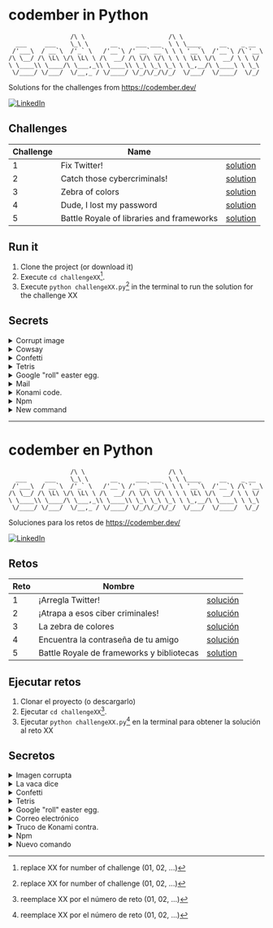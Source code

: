 # codember in Python
```
                 /\ \                       /\ \
  ___     ___    \_\ \      __     ___ ___  \ \ \____     __    _ __
 /'___\  / __`\  /'_` \   /'__`\ /' __` __`\ \ \ '__`\  /'__`\ /\`'__\
/\ \__/ /\ \L\ \/\ \L\ \ /\  __/ /\ \/\ \/\ \ \ \ \L\ \/\  __/ \ \ \/
\ \____\\ \____/\ \___,_\\ \____\\ \_\ \_\ \_\ \ \_,__/\ \____\ \ \_\
 \/____/ \/___/  \/__,_ / \/____/ \/_/\/_/\/_/  \/___/  \/____/  \/_/
```
Solutions for the challenges from https://codember.dev/

[![LinkedIn](https://img.shields.io/badge/linkedin-%230077B5.svg?style=for-the-badge&logo=linkedin&logoColor=white)](https://www.linkedin.com/in/andres-betancurt)


## Challenges

| Challenge     | Name                                      |                                          |
| ------------- | ----------------------------------------- | ---------------------------------------- |
| 1             | Fix Twitter!                              | [solution](./challenge01/challenge01.py) |
| 2             | Catch those cybercriminals!               | [solution](./challenge02/challenge02.py) |
| 3             | Zebra of colors                           | [solution](./challenge03/challenge03.py) |
| 4             | Dude, I lost my password                  | [solution](./challenge04/challenge04.py) |
| 5             | Battle Royale of libraries and frameworks | [solution](./challenge05/challenge05.py) |

## Run it
1. Clone the project (or download it)
2. Execute `cd challengeXX`[^1].
3. Execute `python challengeXX.py`[^1] in the terminal to run the solution for the challenge XX

## Secrets

<details>
    <summary>Corrupt image</summary>
    <code> $ say elonmusk </code>
</details>

<details>
    <summary>Cowsay</summary>
    <code> $ ping midu.dev </code>
</details>

<details>
    <summary>Confetti</summary>
    <code> $ confetti </code>
</details>

<details>
    <summary>Tetris</summary>
    <code> $ play tetris </code>
</details>

<details>
    <summary>Google "roll" easter egg.</summary>
    <code> $ do a barrel roll </code>
</details>

<details>
    <summary>Mail</summary>
    <code> $ submit t8vjh832948fcnal </code>
</details>

<details>
    <summary>Konami code.</summary>
    <p> Press up, up, down, down, left, right, left, right, B, A </p>
</details>

<details>
    <summary>Npm</summary>
    <code> $ submit bug </code>
</details>

<details>
    <summary>New command</summary>
    <code> $ midu </code>
</details>

[^1]: replace XX for number of challenge (01, 02, ...)

***

# codember en Python
```
                 /\ \                       /\ \
  ___     ___    \_\ \      __     ___ ___  \ \ \____     __    _ __
 /'___\  / __`\  /'_` \   /'__`\ /' __` __`\ \ \ '__`\  /'__`\ /\`'__\
/\ \__/ /\ \L\ \/\ \L\ \ /\  __/ /\ \/\ \/\ \ \ \ \L\ \/\  __/ \ \ \/
\ \____\\ \____/\ \___,_\\ \____\\ \_\ \_\ \_\ \ \_,__/\ \____\ \ \_\
 \/____/ \/___/  \/__,_ / \/____/ \/_/\/_/\/_/  \/___/  \/____/  \/_/
```
Soluciones para los retos de https://codember.dev/

[![LinkedIn](https://img.shields.io/badge/linkedin-%230077B5.svg?style=for-the-badge&logo=linkedin&logoColor=white)](https://www.linkedin.com/in/andres-betancurt)


## Retos

| Reto          | Nombre                                    |                                          |
| ------------- | ----------------------------------------- | ---------------------------------------- |
| 1             | ¡Arregla Twitter!                         | [solución](./challenge01/challenge01.py) |
| 2             | ¡Atrapa a esos ciber criminales!          | [solución](./challenge02/challenge02.py) |
| 3             | La zebra de colores                       | [solución](./challenge03/challenge03.py) |
| 4             | Encuentra la contraseña de tu amigo       | [solución](./challenge04/challenge04.py) |
| 5             | Battle Royale de frameworks y bibliotecas | [solution](./challenge05/challenge05.py) |

## Ejecutar retos
1. Clonar el proyecto (o descargarlo)
2. Ejecutar `cd challengeXX`[^2].
3. Ejecutar `python challengeXX.py`[^2] en la terminal para obtener la solución al reto XX

## Secretos

<details>
    <summary>Imagen corrupta</summary>
    <code> $ say elonmusk </code>
</details>

<details>
    <summary>La vaca dice</summary>
    <code> $ ping midu.dev </code>
</details>

<details>
    <summary>Confetti</summary>
    <code> $ confetti </code>
</details>

<details>
    <summary>Tetris</summary>
    <code> $ play tetris </code>
</details>

<details>
    <summary>Google "roll" easter egg.</summary>
    <code> $ do a barrel roll </code>
</details>

<details>
    <summary>Correo electrónico</summary>
    <code> $ submit t8vjh832948fcnal </code>
</details>

<details>
    <summary>Truco de Konami contra.</summary>
    <p> Press up, up, down, down, left, right, left, right, B, A </p>
</details>

<details>
    <summary>Npm</summary>
    <code> $ submit bug </code>
</details>

<details>
    <summary>Nuevo comando</summary>
    <code> $ midu </code>
</details>

[^2]: reemplace XX por el número de reto (01, 02, ...)

